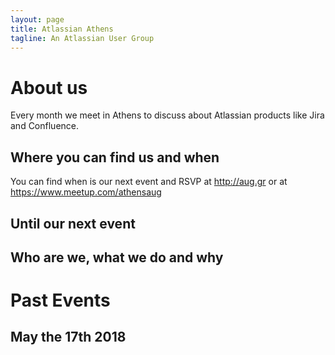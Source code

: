 ```yaml
---
layout: page
title: Atlassian Athens
tagline: An Atlassian User Group
---
```


# About us

Every month we meet in Athens to discuss about Atlassian products like Jira and Confluence.

## Where you can find us and when

You can find when is our next event and RSVP at http://aug.gr or at https://www.meetup.com/athensaug

## Until our next event

## Who are we, what we do and why

# Past Events

## May the 17th 2018

